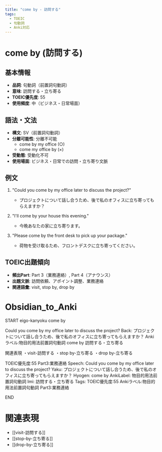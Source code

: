 ```yaml
---
title: "come by - 訪問する"
tags:
  - TOEIC
  - 句動詞
  - Anki対応
---
```


# come by (訪問する)

## 基本情報
- **品詞**: 句動詞（前置詞句動詞）
- **意味**: 訪問する・立ち寄る
- **TOEIC優先度**: 55
- **使用頻度**: 中（ビジネス・日常場面）

## 語法・文法
- **構文**: SV（前置詞句動詞）
- **分離可能性**: 分離不可能
  - come by my office (○)
  - come my office by (×)
- **受動態**: 受動化不可
- **使用場面**: ビジネス・日常での訪問・立ち寄り文脈

## 例文
1. "Could you come by my office later to discuss the project?"
   - プロジェクトについて話し合うため、後で私のオフィスに立ち寄ってもらえますか？

2. "I'll come by your house this evening."
   - 今晩あなたの家に立ち寄ります。

3. "Please come by the front desk to pick up your package."
   - 荷物を受け取るため、フロントデスクに立ち寄ってください。

## TOEIC出題傾向
- **頻出Part**: Part 3（業務連絡）, Part 4（アナウンス）
- **出題文脈**: 訪問依頼、アポイント調整、業務連絡
- **関連語彙**: visit, stop by, drop by

# Obsidian_to_Anki
START
eigo-kanyoku
come by

Could you come by my office later to discuss the project?
Back: 
プロジェクトについて話し合うため、後で私のオフィスに立ち寄ってもらえますか？
Ankiラベル:物目的用法前置詞句動詞
come by
訪問する・立ち寄る

関連表現
・visit-訪問する
・stop by-立ち寄る
・drop by-立ち寄る

TOEIC優先度:55
Part3:業務連絡
Speech: Could you come by my office later to discuss the project?
Yaku: プロジェクトについて話し合うため、後で私のオフィスに立ち寄ってもらえますか？
Hyogen: come by
AnkiLabel: 物目的用法前置詞句動詞
Imi: 訪問する・立ち寄る
Tags: TOEIC優先度:55 Ankiラベル:物目的用法前置詞句動詞 Part3:業務連絡
<!--ID: 1754245387233-->
END

# 関連表現
- [[visit-訪問する]]
- [[stop-by-立ち寄る]]
- [[drop-by-立ち寄る]]